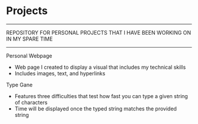 # Projects

_________________________________________________________________________________________________________
REPOSITORY FOR PERSONAL PROJECTS THAT I HAVE BEEN WORKING ON IN MY SPARE TIME
_________________________________________________________________________________________________________

Personal Webpage
- Web page I created to display a visual that includes my technical skills
- Includes images, text, and hyperlinks

Type Gane
- Features three difficulties that test how fast you can type a given string of characters
- Time will be displayed once the typed string matches the provided string
